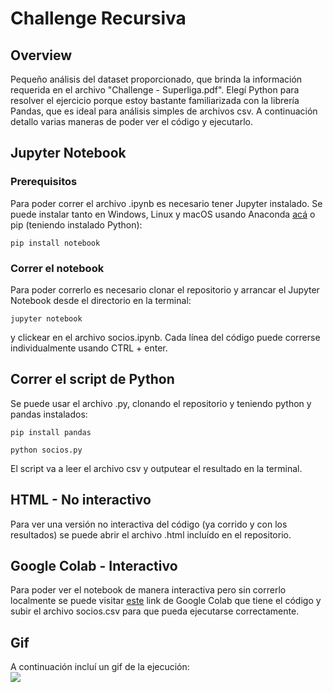# Challenge Recursiva

## Overview
Pequeño análisis del dataset proporcionado, que brinda la información requerida en el archivo "Challenge - Superliga.pdf". Elegí Python para resolver el ejercicio porque estoy bastante familiarizada con la librería Pandas, que es ideal para análisis simples de archivos csv. A continuación detallo varias maneras de poder ver el código y ejecutarlo.

## Jupyter Notebook

### Prerequisitos
Para poder correr el archivo .ipynb es necesario tener Jupyter instalado. Se puede instalar tanto en Windows, Linux y macOS usando Anaconda [acá](https://www.anaconda.com/products/individual) o pip (teniendo instalado Python):

```
pip install notebook
```
### Correr el notebook
Para poder correrlo es necesario clonar el repositorio y arrancar el Jupyter Notebook desde el directorio en la terminal:
```
jupyter notebook
```
y clickear en el archivo socios.ipynb.
Cada línea del código puede correrse individualmente usando CTRL + enter.

## Correr el script de Python
Se puede usar el archivo .py, clonando el repositorio y teniendo python y pandas instalados:
```
pip install pandas
```
```
python socios.py
```
El script va a leer el archivo csv y outputear el resultado en la terminal.
## HTML - No interactivo
Para ver una versión no interactiva del código (ya corrido y con los resultados) se puede abrir el archivo .html incluído en el repositorio.

## Google Colab - Interactivo
Para poder ver el notebook de manera interactiva pero sin correrlo localmente se puede visitar [este](https://colab.research.google.com/drive/1Nckkgdk7TFeu0ncLj98Xih_golvZD3aL?usp=sharing) link de Google Colab que tiene el código y subir el archivo socios.csv para que pueda ejecutarse correctamente. 

## Gif
A continuación incluí un gif de la ejecución:  
![](https://github.com/lrfrryr/recu_challenge_py/blob/main/socios.gif)

